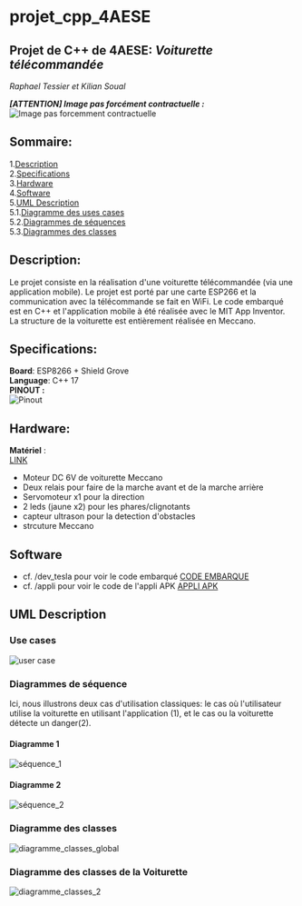 # projet_cpp_4AESE
## Projet de C++ de 4AESE: _Voiturette télécommandée_  

_Raphael Tessier et Kilian Soual_

**_[ATTENTION] Image pas forcément contractuelle :_**  
![Image pas forcemment contractuelle](https://i.gaw.to/vehicles/photos/40/25/402549-2021-tesla-model-x.jpg?640x400)  

## Sommaire:  
  1.[Description](https://github.com/kiso6/projet_cpp_4AESE#description)  
  2.[Specifications](https://github.com/kiso6/projet_cpp_4AESE#specifications)  
  3.[Hardware](https://github.com/kiso6/projet_cpp_4AESE#hardware)  
  4.[Software](https://github.com/kiso6/projet_cpp_4AESE#software)  
  5.[UML Description](https://github.com/kiso6/projet_cpp_4AESE#uml-description)  
     5.1.[Diagramme des uses cases](https://github.com/kiso6/projet_cpp_4AESE#use-cases)  
     5.2.[Diagrammes de séquences](https://github.com/kiso6/projet_cpp_4AESE#diagrammes-de-s%C3%A9quence)  
     5.3.[Diagrammes des classes](https://github.com/kiso6/projet_cpp_4AESE#diagramme-des-classes)  
    
  
## Description:  
Le projet consiste en la réalisation d'une voiturette télécommandée (via une application mobile). Le projet est porté par une carte ESP266 et la communication avec la télécommande se fait en WiFi. Le code embarqué est en C++ et l'application mobile à été réalisée avec le MIT App Inventor. La structure de la voiturette est entièrement réalisée en Meccano.  
  

## Specifications:  
**Board**: ESP8266 + Shield Grove  
**Language**: C++ 17  
**PINOUT :**  
![Pinout](https://i0.wp.com/randomnerdtutorials.com/wp-content/uploads/2019/05/ESP8266-NodeMCU-kit-12-E-pinout-gpio-pin.png?quality=100&strip=all&ssl=1)  

## Hardware:  
**Matériel** :  
[LINK](https://www.seeedstudio.com/ "Grove Actuators/Sensors")
  - Moteur DC 6V de voiturette Meccano  
  - Deux relais pour faire de la marche avant et de la marche arrière
  - Servomoteur x1 pour la direction
  - 2 leds (jaune x2) pour les phares/clignotants
  - capteur ultrason pour la detection d'obstacles
  - strcuture Meccano
  
## Software
  - cf. /dev_tesla pour voir le code embarqué [CODE EMBARQUE](https://github.com/kiso6/projet_cpp_4AESE/tree/main/dev_tesla)
  - cf. /appli pour voir le code de l'appli APK [APPLI APK](https://github.com/kiso6/projet_cpp_4AESE/tree/main/appli)
  
## UML Description
### Use cases
![user case](https://user-images.githubusercontent.com/128903240/235663121-4138d28a-abcd-4ec0-8b22-39a8af73595d.png)  
### Diagrammes de séquence  
Ici, nous illustrons deux cas d'utilisation classiques: le cas où l'utilisateur utilise la voiturette en utilisant l'application (1), et le cas ou la voiturette détecte un danger(2).  
#### Diagramme 1  
![séquence_1](https://i.ibb.co/rGPwkZM/Diagramme-s-quence-g-n.png)  
#### Diagramme 2  
![séquence_2](https://i.ibb.co/cTNppyq/DIAGRAMME-seq-ultrasonic.png)  
### Diagramme des classes
![diagramme_classes_global](https://i.ibb.co/Tq1Vfgr/Diagramme-Classes-1.png)
### Diagramme des classes de la Voiturette  
![diagramme_classes_2](https://i.ibb.co/9hqwd1P/Diagramme-Classes-2.png)


